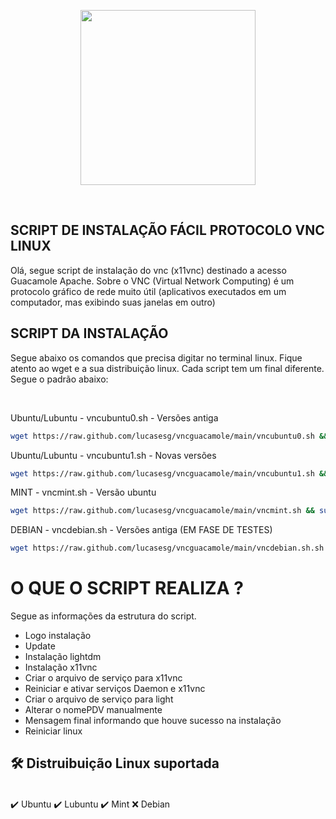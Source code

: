 <p align="center"><img width="280" src="https://allgenius.com.br/wp-content/uploads/2018/07/logotopositel.png"></p>

<br/>

## SCRIPT DE INSTALAÇÃO FÁCIL PROTOCOLO VNC LINUX

Olá, segue script de instalação do vnc (x11vnc) destinado a acesso Guacamole Apache. Sobre o VNC (Virtual Network Computing) é um protocolo gráfico de rede muito útil (aplicativos executados em um computador, mas exibindo suas janelas em outro)

## SCRIPT DA INSTALAÇÃO

Segue abaixo os comandos que precisa digitar no terminal linux. Fique atento ao wget e a sua distribuição linux. Cada script tem um final diferente. Segue o padrão abaixo:

<br/>

Ubuntu/Lubuntu - vncubuntu0.sh - Versões antiga
```bash
wget https://raw.github.com/lucasesg/vncguacamole/main/vncubuntu0.sh && sudo chmod +x vncubuntu0.sh && sudo ./vncubuntu0.sh
```
Ubuntu/Lubuntu - vncubuntu1.sh - Novas versões
```bash
wget https://raw.github.com/lucasesg/vncguacamole/main/vncubuntu1.sh && sudo chmod +x vncubuntu1.sh && sudo ./vncubuntu1.sh
```
MINT - vncmint.sh - Versão ubuntu
```bash
wget https://raw.github.com/lucasesg/vncguacamole/main/vncmint.sh && sudo chmod +x vncmint.sh && sudo ./vncmint.sh
```
DEBIAN - vncdebian.sh - Versões antiga (EM FASE DE TESTES)
```bash
wget https://raw.github.com/lucasesg/vncguacamole/main/vncdebian.sh.sh && chmod +x vncdebian.sh && ./vncdebian.sh
```
# O QUE O SCRIPT REALIZA ?

Segue as informações da estrutura do script.

- Logo instalação
- Update
- Instalação lightdm
- Instalação x11vnc
- Criar o arquivo de serviço para x11vnc
- Reiniciar e ativar serviços Daemon e x11vnc
- Criar o arquivo de serviço para light
- Alterar o nomePDV manualmente
- Mensagem final informando que houve sucesso na instalação
- Reiniciar linux

## 🛠 Distruibuição Linux suportada

<br/>
✔️ Ubuntu
✔️ Lubuntu
✔️ Mint
❌ Debian
